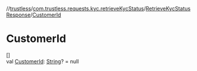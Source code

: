 //[trustless](../../../index.md)/[com.trustless.requests.kyc.retrieveKycStatus](../index.md)/[RetrieveKycStatusResponse](index.md)/[CustomerId](-customer-id.md)

# CustomerId

[]\
val [CustomerId](-customer-id.md): [String](https://kotlinlang.org/api/latest/jvm/stdlib/kotlin/-string/index.html)? = null
